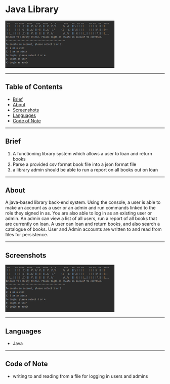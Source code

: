 # Java Library

<img src="screenshot1.png" height="150px"/>

---

## Table of Contents
- [Brief](#brief)
- [About](#about)
- [Screenshots](#screenshots)
- [Languages](#languages)
- [Code of Note](#code_of_note)

---

## Brief <a name = "brief"></a>

1. A functioning library system which allows a user to loan and return books
2. Parse a provided csv format book file into a json format file
3. a library admin should be able to run a report on all books out on loan

---

## About <a name = "about"></a>

A java-based library back-end system. Using the console, a user is able to make an account as a user or an admin and run commands linked to the role they signed in as. You are also able to log in as an existing user or admin. An admin can view a list of all users, run a report of all books that are currently on loan. A user can loan and return books, and also search a catalogue of books. User and Admin accounts are written to and read from files for persistence.

---

## Screenshots <a name = "screenshots"></a>

<img src="./screenshot1.png" height="150px"/>

---

## Languages <a name = "languages"></a>

- Java

---

## Code of Note <a name = "code_of_note"></a>

- writing to and reading from a file for logging in users and admins